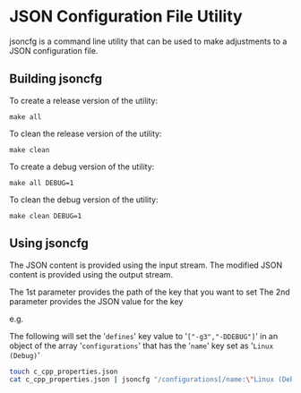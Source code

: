 # JSON Configuration File Utility

jsoncfg is a command line utility that can be used to make adjustments to a JSON configuration file.


## Building jsoncfg

To create a release version of the utility:

`make all`

To clean the release version of the utility:

`make clean`

To create a debug version of the utility:

`make all DEBUG=1`

To clean the debug version of the utility:

`make clean DEBUG=1`


## Using jsoncfg

The JSON content is provided using the input stream. The modified JSON content is provided using the output stream.

The 1st parameter provides the path of the key that you want to set
The 2nd parameter provides the JSON value for the key

e.g.

The following will set the '`defines`' key value to '`["-g3","-DDEBUG"]`' in an object of the array '`configurations`' that has the '`name`' key set as '`Linux (Debug)`'


```bash
touch c_cpp_properties.json
cat c_cpp_properties.json | jsoncfg "/configurations[/name:\"Linux (Debug)\"]/defines" "[\"-g3\",\"-DDEBUG\"]" > c_cpp_properties.json
```
